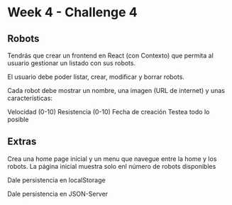 # Week 4 - Challenge 4

## Robots

Tendrás que crear un frontend en React (con Contexto) que permita al usuario gestionar un listado con sus robots.

El usuario debe poder listar, crear, modificar y borrar robots.

Cada robot debe mostrar un nombre, una imagen (URL de internet) y unas características:

Velocidad (0-10)
Resistencia (0-10)
Fecha de creación
Testea todo lo posible

## Extras

Crea una home page inicial y un menu que navegue entre la home y los robots. La página inicial muestra solo enl número de robots disponibles

Dale persistencia en localStorage

Dale persistencia en JSON-Server
